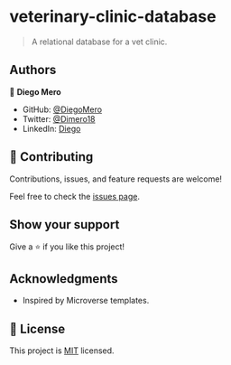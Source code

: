 # veterinary-clinic-database

> A relational database for a vet clinic.

## Authors

👤 **Diego Mero**

- GitHub: [@DiegoMero](https://github.com/DiegoMero)
- Twitter: [@Dimero18](https://twitter.com/Dimero18)
- LinkedIn: [Diego](https://www.linkedin.com/in/diego-mero/)

## 🤝 Contributing

Contributions, issues, and feature requests are welcome!

Feel free to check the [issues page](../../issues/).

## Show your support

Give a ⭐️ if you like this project!

## Acknowledgments

- Inspired by Microverse templates.

## 📝 License

This project is [MIT](./MIT.md) licensed.
